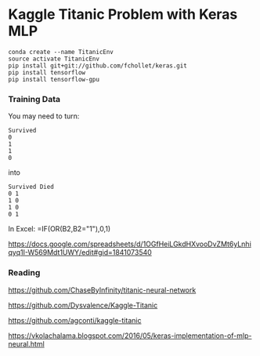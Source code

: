 
# Kaggle Titanic Problem with Keras MLP


```
conda create --name TitanicEnv
source activate TitanicEnv
pip install git+git://github.com/fchollet/keras.git
pip install tensorflow
pip install tensorflow-gpu
```

### Training Data

You may need to turn:
```
Survived
0
1
1
0
```

into

```
Survived Died
0 1
1 0
1 0
0 1
```

In Excel: =IF(OR(B2,B2="1"),0,1)

https://docs.google.com/spreadsheets/d/1OGfHeiLGkdHXvooDvZMt6yLnhiqyq1I-W569Mdt1UWY/edit#gid=1841073540

### Reading

https://github.com/ChaseByInfinity/titanic-neural-network


https://github.com/Dysvalence/Kaggle-Titanic

https://github.com/agconti/kaggle-titanic

https://vkolachalama.blogspot.com/2016/05/keras-implementation-of-mlp-neural.html